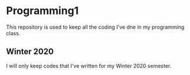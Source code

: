 # Programming1

This repository is used to keep all the coding I've dne in my programming class.

## Winter 2020

I will only keep codes that I've written for my Winter 2020 semester.

